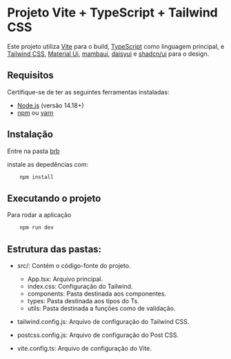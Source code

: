 # Projeto Vite + TypeScript + Tailwind CSS

Este projeto utiliza [Vite](https://vitejs.dev/) para o build, [TypeScript](https://www.typescriptlang.org/) como linguagem principal, e [Tailwind CSS](https://tailwindcss.com/), [Material Ui](https://mui.com/material-ui/getting-started/installation/), [mambaui](https://mambaui.com/components/table), [daisyui](https://daisyui.com/components/table/) e [shadcn/ui](https://ui.shadcn.com/) para o design.

## Requisitos

Certifique-se de ter as seguintes ferramentas instaladas:

- [Node.js](https://nodejs.org/) (versão 14.18+)
- [npm](https://www.npmjs.com/) ou [yarn](https://yarnpkg.com/)

## Instalação

Entre na pasta [brb](/frontend/brb/)

instale as depedências com:

```bash
    npm install
```

## Executando o projeto

Para rodar a aplicação

```bash
    npm run dev
```

## Estrutura das pastas:

- src/: Contém o código-fonte do projeto.

  - App.tsx: Arquivo principal.
  - index.css: Configuração do Tailwind.
  - components: Pasta destinada aos componentes.
  - types: Pasta destinada aos tipos do Ts.
  - utils: Pasta destinada a funções como de validação.

- tailwind.config.js: Arquivo de configuração do Tailwind CSS.
- postcss.config.js: Arquivo de configuração do Post CSS.
- vite.config.ts: Arquivo de configuração do Vite.
